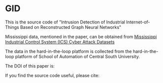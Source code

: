 # GID
This is the source code of "Intrusion Detection of Industrial Internet-of-Things Based on Reconstructed Graph Neural Networks"

Mississippi data, mentioned in the paper, can be obtained from [Mississippi Industrial Control System (ICS) Cyber Attack Datasets](https://sites.google.com/a/uah.edu/tommy-morris-uah/ics-data-sets)

The data in the hard-in-the-loop platform is collected from the hard-in-the-loop platform of School of Automation of Central South University. 



The DOI of this paper is: 

If you find the source code useful, please cite:
```latex


```
